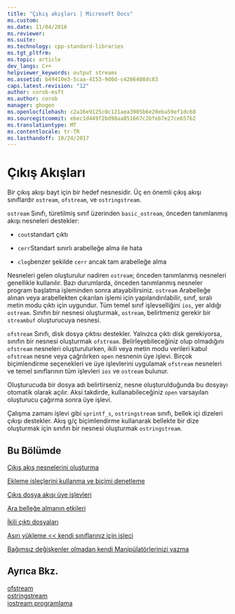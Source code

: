 ```yaml
---
title: "Çıkış akışları | Microsoft Docs"
ms.custom: 
ms.date: 11/04/2016
ms.reviewer: 
ms.suite: 
ms.technology: cpp-standard-libraries
ms.tgt_pltfrm: 
ms.topic: article
dev_langs: C++
helpviewer_keywords: output streams
ms.assetid: b49410e3-5caa-4153-9d0d-c4266408dc83
caps.latest.revision: "12"
author: corob-msft
ms.author: corob
manager: ghogen
ms.openlocfilehash: c2a16e9125c0c121aea3905b6e20eba59ef1dc68
ms.sourcegitcommit: ebec1d449f2bd98aa851667c2bfeb7e27ce657b2
ms.translationtype: MT
ms.contentlocale: tr-TR
ms.lasthandoff: 10/24/2017
---
```

# <a name="output-streams"></a>Çıkış Akışları
Bir çıkış akışı bayt için bir hedef nesnesidir. Üç en önemli çıkış akışı sınıflardır `ostream`, `ofstream`, ve `ostringstream`.  
  
 `ostream` Sınıfı, türetilmiş sınıf üzerinden `basic_ostream`, önceden tanımlanmış akışı nesneleri destekler:  
  
-   `cout`standart çıktı  
  
-   `cerr`Standart sınırlı arabelleğe alma ile hata  
  
-   `clog`benzer şekilde `cerr` ancak tam arabelleğe alma  
  
 Nesneleri gelen oluşturulur nadiren `ostream`; önceden tanımlanmış nesneleri genellikle kullanılır. Bazı durumlarda, önceden tanımlanmış nesneler program başlatma işleminden sonra atayabilirsiniz. `ostream` Arabelleğe alınan veya arabellekten çıkarılan işlemi için yapılandırılabilir, sınıf, sıralı metin modu çıktı için uygundur. Tüm temel sınıf işlevselliğini `ios`, yer aldığı `ostream`. Sınıfın bir nesnesi oluşturmak, `ostream`, belirtmeniz gerekir bir `streambuf` oluşturucuya nesnesi.  
  
 `ofstream` Sınıfı, disk dosya çıktısı destekler. Yalnızca çıktı disk gerekiyorsa, sınıfın bir nesnesi oluşturmak `ofstream`. Belirleyebileceğiniz olup olmadığını `ofstream` nesneleri oluşturulurken, ikili veya metin modu verileri kabul `ofstream` nesne veya çağrılırken `open` nesnenin üye işlevi. Birçok biçimlendirme seçenekleri ve üye işlevlerini uygulamak `ofstream` nesneleri ve temel sınıflarının tüm işlevleri `ios` ve `ostream` bulunur.  
  
 Oluşturucuda bir dosya adı belirtirseniz, nesne oluşturulduğunda bu dosyayı otomatik olarak açılır. Aksi takdirde, kullanabileceğiniz `open` varsayılan oluşturucu çağırma sonra üye işlevi.  
  
 Çalışma zamanı işlevi gibi `sprintf_s`, `ostringstream` sınıfı, bellek içi dizeleri çıkışı destekler. Akış g/ç biçimlendirme kullanarak bellekte bir dize oluşturmak için sınıfın bir nesnesi oluşturmak `ostringstream`.  
  
## <a name="in-this-section"></a>Bu Bölümde  
 [Çıkış akış nesnelerini oluşturma](../standard-library/constructing-output-stream-objects.md)  
  
 [Ekleme işleçlerini kullanma ve biçimi denetleme](../standard-library/using-insertion-operators-and-controlling-format.md)  
  
 [Çıkış dosya akışı üye işlevleri](../standard-library/output-file-stream-member-functions.md)  
  
 [Ara belleğe almanın etkileri](../standard-library/effects-of-buffering.md)  
  
 [İkili çıktı dosyaları](../standard-library/binary-output-files.md)  
  
 [Aşırı yükleme << kendi sınıflarınız için işleci](../standard-library/overloading-the-output-operator-for-your-own-classes.md)  
  
 [Bağımsız değişkenler olmadan kendi Manipülatörlerinizi yazma](../standard-library/writing-your-own-manipulators-without-arguments.md)  
  
## <a name="see-also"></a>Ayrıca Bkz. 
 [ofstream](../standard-library/basic-ofstream-class.md)   
 [ostringstream](../standard-library/basic-ostringstream-class.md)   
 [iostream programlama](../standard-library/iostream-programming.md)

